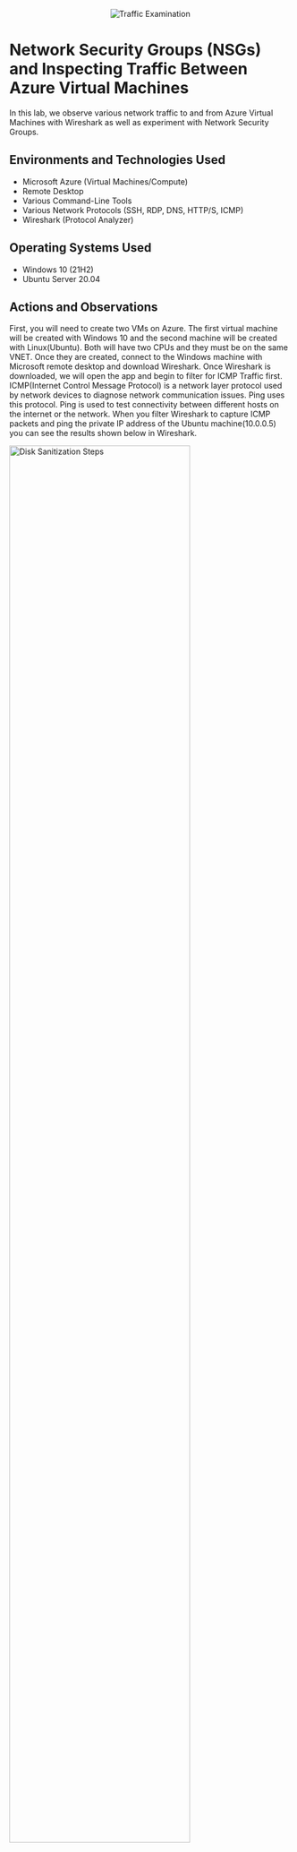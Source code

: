 <p align="center">
<img src="https://i.imgur.com/Ua7udoS.png" alt="Traffic Examination"/>
</p>

<h1>Network Security Groups (NSGs) and Inspecting Traffic Between Azure Virtual Machines</h1>
In this lab, we observe various network traffic to and from Azure Virtual Machines with Wireshark as well as experiment with Network Security Groups. <br />


<h2>Environments and Technologies Used</h2>

- Microsoft Azure (Virtual Machines/Compute)
- Remote Desktop
- Various Command-Line Tools
- Various Network Protocols (SSH, RDP, DNS, HTTP/S, ICMP)
- Wireshark (Protocol Analyzer)

<h2>Operating Systems Used </h2>

- Windows 10 (21H2)
- Ubuntu Server 20.04

<h2>Actions and Observations</h2>

<p>
First, you will need to create two VMs on Azure. The first virtual machine will be created with Windows 10 and the second machine will be created with Linux(Ubuntu). Both will have two CPUs and they must be on the same VNET. Once they are created, connect to the Windows machine with Microsoft remote desktop and download Wireshark. Once Wireshark is downloaded, we will open the app and begin to filter for ICMP Traffic first. ICMP(Internet Control Message Protocol) is a network layer protocol used by network devices to diagnose network communication issues. Ping uses this protocol. Ping is used to test connectivity between different hosts on the internet or the network. When you filter Wireshark to capture ICMP packets and ping the private IP address of the Ubuntu machine(10.0.0.5) you can see the results shown below in Wireshark. 
</p>
<p>
<img src="https://i.imgur.com/iFYdOiV.png" height="80%" width="80%" alt="Disk Sanitization Steps"/>
</p>
<br />

<p>
You can inspect each packet and see the actual data that is being sent in each ping as shown below. 
</p>
<p>
<img src="https://i.imgur.com/tIG5VAl.png" height="80%" width="80%" alt="Disk Sanitization Steps"/>
</p>
<br />

<p>
In the next step, you will perpetually ping both virtual machines with the command ping -t(ping 10.0.0.5 -t). This will continually ping between both virtual machines until you decide to stop it. In the meantime, in the Linux virtual machine, we will block the inbound ICMP traffic on its firewall so the perpetual ping will stop. In Azure, you will go to the Ubuntu virtual machine's network security group and add a new security rule in inbound security rules. We will set the protocol to ICMP and make it deny anything that comes before the SSH rule. Once this is set, the Windows virtual machine will stop receiving echo replies from the Ubuntu machine and will get "Request Time Out" in Powershell.
</p>
<p>
<img src="https://i.imgur.com/aTG3sxe.png" height="80%" width="80%" alt="Disk Sanitization Steps"/>
</p>
<p>
<img src="https://i.imgur.com/bTuyDQm.png" height="80%" width="80%" alt="Disk Sanitization Steps"/>
</p>
<p>
<img src="https://i.imgur.com/DKZnm6u.png" height="80%" width="80%" alt="Disk Sanitization Steps"/>
</p>
<br />

<p>
Next, you will filter Wireshark to observe SSH traffic. SSH(Secure Shell) just gives the user access to the machine's CLI(command line interface). Set the Wireshark filter to capture SSH traffic only. When you SSH into the Ubuntu machine with the command prompt "ssh labuser@10.0.0.5" you can see the SSH traffic in Wireshark.
</p>
<p>
<img src="https://i.imgur.com/cPvIvNN.png" height="80%" width="80%" alt="Disk Sanitization Steps"/>
</p>
<br />

<p>
Next, you will filter Wireshark to observe DHCP traffic. DHCP(Dynamic Host Configuration Protocol) is used to assign your VM a new IP address using the command"ipconfig /renew". This works on ports 67/68. Once you enter the command in Wireshark, you can see the DHCP traffic. 
</p>
<p>
<img src="https://i.imgur.com/rJxQlMd.png" height="80%" width="80%" alt="Disk Sanitization Steps"/>
</p>
<br />

<p>
Next, you will filter Wireshark to observe DNS traffic. You will initiate DNS(Domain Name System) traffic by typing in the command "nslookup www.google.com." The "nslookup" command asks the DNS server what is Google's IP address. 
</p>
<p>
<img src="https://i.imgur.com/fCLX8ZZ.png" height="80%" width="80%" alt="Disk Sanitization Steps"/>
</p>
<br />

<p>
Finally, you will filter for RDP(Remote Desktop Protocol) traffic in Wireshark. When you enter tcp.port==3389, the traffic is spammed non-stop because you are using Remote Desktop Protocol(a live stream) to connect to the Virtual Machine, therefore traffic is always transmitted.
</p>
<p>
<img src="https://i.imgur.com/acWI0Hj.png" height="80%" width="80%" alt="Disk Sanitization Steps"/>
</p>
<br />
